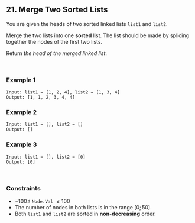 ## 21. Merge Two Sorted Lists

You are given the heads of two sorted linked lists `list1` and `list2`.

Merge the two lists into one **sorted** list. The list should be made by splicing together the nodes of the first two lists.

Return _the head of the merged linked list_.

<br>

### Example 1

```
Input: list1 = [1, 2, 4], list2 = [1, 3, 4]
Output: [1, 1, 2, 3, 4, 4]
```

### Example 2

```
Input: list1 = [], list2 = []
Output: []
```

### Example 3

```
Input: list1 = [], list2 = [0]
Output: [0]
```

<br>

### Constraints

- $-100 \leqslant$ `Node.Val` $\leqslant 100$
- The number of nodes in both lists is in the range $[0; 50]$.
- Both `list1` and `list2` are sorted in **non-decreasing** order.

